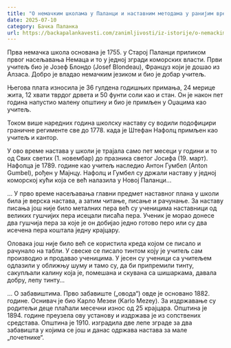 ```yaml
---
title: "О немачким школама у Паланци и наставним методама у ранијим временима"
date: 2025-07-10
category: Бачка Паланка
url: https://backapalankavesti.com/zanimljivosti/iz-istorije/o-nemackim-skolama-u-palanci-i-nastavnim-metodama-u-ranijim-vremenima/
---
```


Прва немачка школа основана је 1755. у Старој Паланци приликом првог насељавања Немаца и то у једној згради коморских власти. Први учитељ био је Јозеф Блондо (Josef Blondeau), Француз који је дошао из Алзаса. Добро је владао немачким језиком и био је добар учитељ.

Његова плата износила је 36 гулдена годишњих примања, 24 мерице жита, 12 хвати тврдог дрвета и 50 фунти соли као и стан. Он је након пет година напустио малену општину и био је примљен у Оџацима као учитељ.

Током више наредних година школску наставу су водили подофицири граничне регименте све до 1778. када је Штефан Нафолц примљен као учитељ и кантор.

У ово време настава у школи је трајала само пет месеци у години и то од Свих светих (1. новембар) до празника светог Јосифа (19. март). Нафолца је 1789. године као учитељ наследио Антон Гумбел (Anton Gumbel), рођен у Мајнцу. Нафолц и Гумбел су држали наставу у једној коморској кући која се већ налазила у Новој Паланци…

… У прво време насељавања главни предмет наставног плана у школи била је верска настава, а затим читање, писање и рачунање. За наставу писања још није било металних пера већ су ученицима наставници од великих гушчијих пера исецали писаћа пера. Ученик је морао донесе два гушчија пера за које је он добијао једно готово перо или су два исечена пера коштала једну крајцару.

Оловака још није било већ се користила креда којом се писало и рачунало на табли. У свеске се писало тинтом коју је учитељ сам производио и продавао ученицима. У јесен су ученици са учитељем одлазили у оближњу шуму и тамо су, да би припремили тинту, сакупљали калину која је, помешана и скувана са шишаркама, давала добру, лепу тинту…

… О забавиштима. Прво забавиште („овода“) овде је основано 1882. године. Оснивач је био Карло Мезеи (Karlo Mezey). За издржавање су родитељи деце плаћали месечни износ од 25 крајцара. Општина је 1894. године преузела ову установу и издржава је из сопствених средстава. Општина је 1910. изградила две лепе зграде за два забавишта у којима се још и данас одржава настава за мале „почетнике“.
